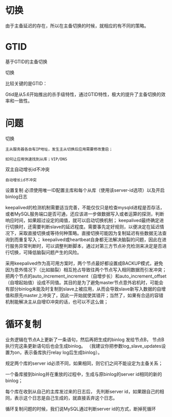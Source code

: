 

# 切换


由于主备延迟的存在，所以在主备切换的时候，就相应的有不同的策略。


# GTID    


基于GTID的主备切换


切换

比较关键的是GTID：

 

Gtid是从5.6开始推出的杀手级特性，通过GTID特性，极大的提升了主备切换的效率和一致性。


# 问题

切换
    
    主从服务器各自有IP地址，发生主从切换后应用需要修改重启；
    
    如何让应用快速找到从库；VIP/DNS

双主自动增长id不冲突

    自动增长id不冲突


设置复制
必须使用唯一ID配置主库和每个从库（使用该server-id选项）以及开启binlog日志



keepalived的检测机制需要适当完善，不能仅仅只是检查mysqld进程是否存活，或者MySQL服务端口是否可通，还应该进一步做数据写入或者运算的探测，判断响应时间，如果超过设定的阈值，就可以启动切换机制；
keepalived最终确定进行切换时，还需要判断slave的延迟程度。需要事先定好规则，以便决定在延迟情况下，采取直接切换或等待何种策略。直接切换可能因为复制延迟有些数据无法查询到而重复写入；
keepalived或heartbeat自身都无法解决脑裂的问题，因此在进行服务异常判断时，可以调整判断脚本，通过对第三方节点补充检测来决定是否进行切换，可降低脑裂问题产生的风险。


采用keepalived作为高可用方案时，两个节点最好都设置成BACKUP模式，避免因为意外情况下（比如脑裂）相互抢占导致往两个节点写入相同数据而引发冲突；
把两个节点的auto_increment_increment（自增步长）和auto_increment_offset（自增起始值）设成不同值。其目的是为了避免master节点意外宕机时，可能会有部分binlog未能及时复制到slave上被应用，从而会导致slave新写入数据的自增值和原先master上冲突了，因此一开始就使其错开；当然了，如果有合适的容错机制能解决主从自增ID冲突的话，也可以不这么做；


# 循环复制

业务逻辑在节点A上更新了一条语句，然后再把生成的binlog 发给节点B，
节点B执行完这条更新语句后也会生成binlog。
（我建议你把参数log_slave_updates设置为on，表示备库执行relay log后生成binlog）。

规定两个库的server id必须不同，如果相同，则它们之间不能设定为主备关系；

一个备库接到binlog并在重放的过程中，生成与原binlog的server id相同的新的binlog；

每个库在收到从自己的主库发过来的日志后，
先判断server id，如果跟自己的相同，表示这个日志是自己生成的，就直接丢弃这个日志。


循环复制问题的时候，我们说MySQL通过判断server id的方式，断掉死循环








